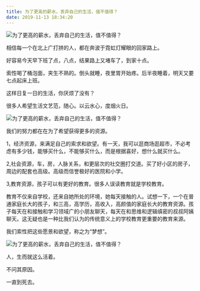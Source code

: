 ```yaml
---
title: 为了更高的薪水，丢弃自己的生活，值不值得？
date: 2019-11-13 18:34:20
---
```


 ![为了更高的薪水，丢弃自己的生活，值不值得？](http://p1.pstatp.com/large/322b00012ee3b22b7542)

 相信每一个在北上广打拼的人，都在奔波于霓虹灯耀眼的回家路上。

 好容易今天早下班了点，八点，结果路上又堵车了，到家十点。

 索性喝了桶泡面，夹生不熟的。倒头就睡，夜里胃开始疼。后半夜睡着，明天又要七点起床上班。

 这样日复一日的生活，你厌烦了没有？

 很多人希望生活文艺范，随心。以云水心，度烟火日。

 ![为了更高的薪水，丢弃自己的生活，值不值得？](http://p3.pstatp.com/large/32290000ba23ad18278f)

 我们的努力都在在为了希望获得更多的资源。

 1，经济资源，来满足自己的索求和欲望。有一天，我可以逛商场逛超市，不必考虑有多少钱，能够买什么，不能够买什么，而是根据喜好，想什么就买什么。

 2,社会资源，车，房，人脉关系，和更层次的社交圈打交道。买了好小区的房子，周边的配套也高级。高级而信誉极好的医院和小学。

 3,教育资源，孩子可以有更好的教育。很多人误读教育就是学校教育。

 教育不仅来自学校，还来自她所处的环境，她每天接触的人。试想一下，一个在普通家庭长大的孩子，和三高，高学历，高收入，高颜值的家庭长大的教育资源。孩子每天在和接触和学习领域广的小朋友聊天，每天在和思维和逻辑缜密的叔叔阿姨聊天。这无疑也是一种比我们认为的传统意义上的学校教育更重要的教育来源。

 我们索性把这些愿景和欲望，称之为“梦想”。

 ![为了更高的薪水，丢弃自己的生活，值不值得？](http://p3.pstatp.com/large/32290000ba22110ec92b)

 人，生而就这么活着。

 不问其原因。

 一直到死去。
